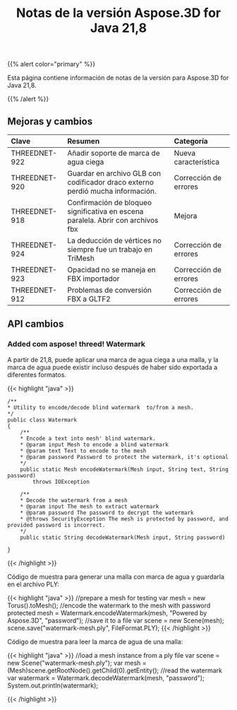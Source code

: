 ﻿---
title: Notas de la versión Aspose.3D for Java 21,8
type: docs
weight: 5
url: /es/java/aspose-3d-for-java-21-8-release-notes/
---
{{% alert color="primary" %}}

Esta página contiene información de notas de la versión para Aspose.3D for Java 21,8.

{{% /alert %}}
## **Mejoras y cambios**

|**Clave**|**Resumen**|**Categoría**|
|:- |:- |:- |
|THREEDNET-922 |Añadir soporte de marca de agua ciega|Nueva característica|
|THREEDNET-920 |Guardar en archivo GLB con codificador draco externo perdió mucha información.|Corrección de errores|
|THREEDNET-918 |Confirmación de bloqueo significativa en escena paralela. Abrir con archivos fbx|Mejora|
|THREEDNET-924 |La deducción de vértices no siempre fue un trabajo en TriMesh|Corrección de errores|
|THREEDNET-923 |Opacidad no se maneja en FBX importador|Corrección de errores|
|THREEDNET-912 |Problemas de conversión FBX a GLTF2|Corrección de errores|


## API cambios ##

### Added com aspose! threed! Watermark ###

A partir de 21,8, puede aplicar una marca de agua ciega a una malla, y la marca de agua puede existir incluso después de haber sido exportada a diferentes formatos.

{{< highlight "java" >}}

    /**
    * Utility to encode/decode blind watermark  to/from a mesh.
    */
    public class Watermark
    {
        /**
        * Encode a text into mesh' blind watermark.
        * @param input Mesh to encode a blind watermark
        * @param text Text to encode to the mesh
        * @param password Password to protect the watermark, it's optional
        */
        public static Mesh encodeWatermark(Mesh input, String text, String password)
            throws IOException

        /**
        * Decode the watermark from a mesh
        * @param input The mesh to extract watermark
        * @param password The password to decrypt the watermark
        * @throws SecurityException The mesh is protected by password, and provided password is incorrect.
        */
        public static String decodeWatermark(Mesh input, String password)

    }

{{< /highlight >}}


Código de muestra para generar una malla con marca de agua y guardarla en el archivo PLY:

{{< highlight "java" >}}
    //prepare a mesh for testing
    var mesh = new Torus().toMesh();
    //encode the watermark to the mesh with password protected
    mesh = Watermark.encodeWatermark(mesh, "Powered by Aspose.3D", "password");
    //save it to a file
    var scene = new Scene(mesh);
    scene.save("watermark-mesh.ply", FileFormat.PLY);
{{< /highlight >}}

Código de muestra para leer la marca de agua de una malla:

{{< highlight "java" >}}
    //load a mesh instance from a ply file
    var scene = new Scene("watermark-mesh.ply");
    var mesh = (Mesh)scene.getRootNode().getChild(0).getEntity();
    //read the watermark
    var watermark = Watermark.decodeWatermark(mesh, "password");
    System.out.println(watermark);

{{< /highlight >}}